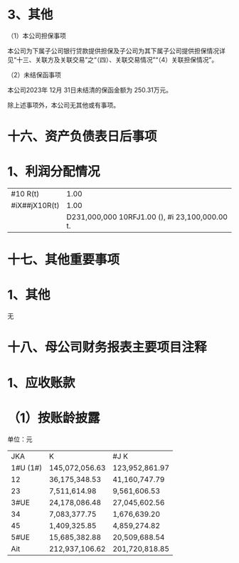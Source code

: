 # 3、其他

（1）本公司担保事项

本公司为下属子公司银行贷款提供担保及子公司为其下属子公司提供担保情况详见“十三、关联方及关联交易”之“（四）、关联交易情况”“（4）关联担保情况”。

（2）未结保函事项

本公司2023年 12月 31日未结清的保函金额为 250.31万元。

除上述事项外，本公司无其他或有事项。

# 十六、资产负债表日后事项

# 1、利润分配情况

<table><tr><td>#10 R(t)</td><td>1.00</td></tr><tr><td>#iX##jX10R(t)</td><td>1.00</td></tr><tr><td></td><td>D231,000,000 10RFJ1.00 (), #i 23,100,000.00 t.</td></tr></table>

# 十七、其他重要事项

# 1、其他

无

# 十八、母公司财务报表主要项目注释

# 1、应收账款

# （1）按账龄披露

单位：元  

<table><tr><td>JKA</td><td>K </td><td>#J K </td></tr><tr><td>1#U (1#)</td><td>145,072,056.63</td><td>123,952,861.97</td></tr><tr><td>12</td><td>36,175,348.53</td><td>41,160,747.79</td></tr><tr><td>23</td><td>7,511,614.98</td><td>9,561,606.53</td></tr><tr><td>3#UE</td><td>24,178,086.48</td><td>27,045,602.56</td></tr><tr><td>34</td><td>7,083,377.75</td><td>1,676,639.20</td></tr><tr><td>45</td><td>1,409,325.85</td><td>4,859,274.82</td></tr><tr><td>5#UE</td><td>15,685,382.88</td><td>20,509,688.54</td></tr><tr><td>Ait</td><td>212,937,106.62</td><td>201,720,818.85</td></tr></table>